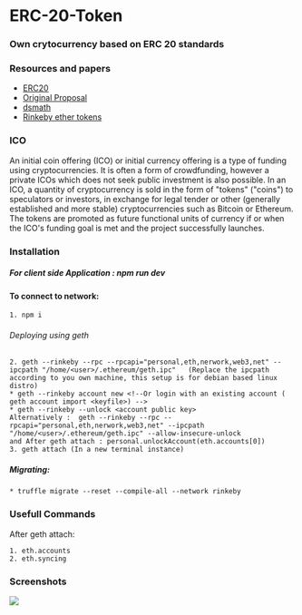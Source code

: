 # ERC-20-Token
###  Own crytocurrency based on ERC 20 standards


### Resources and papers
 * [ERC20](https://eips.ethereum.org/EIPS/eip-20)
 * [Original Proposal](https://github.com/ethereum/wiki/wiki/Standardized_Contract_APIs/499c882f3ec123537fc2fccd57eaa29e6032fe4a)
 * [dsmath](https://github.com/dapphub/ds-math)
 * [Rinkeby ether tokens](https://faucet.rinkeby.io/)
 
### ICO
An initial coin offering (ICO) or initial currency offering is a type of funding using cryptocurrencies. It is often a form of crowdfunding, however a private ICOs which does not seek public investment is also possible. In an ICO, a quantity of cryptocurrency is sold in the form of "tokens" ("coins") to speculators or investors, in exchange for legal tender or other (generally established and more stable) cryptocurrencies such as Bitcoin or Ethereum. The tokens are promoted as future functional units of currency if or when the ICO's funding goal is met and the project successfully launches.

### Installation

##### For client side Application : **npm run dev**

#### To connect to network:
```
1. npm i
```
###### Deploying using geth
```
2. geth --rinkeby --rpc --rpcapi="personal,eth,nerwork,web3,net" --ipcpath "/home/<user>/.ethereum/geth.ipc"   (Replace the ipcpath according to you own machine, this setup is for debian based linux distro)
* geth --rinkeby account new <!--Or login with an existing account ( geth account import <keyfile>) -->
* geth --rinkeby --unlock <account public key>
Alternatively :  geth --rinkeby --rpc --rpcapi="personal,eth,nerwork,web3,net" --ipcpath "/home/<user>/.ethereum/geth.ipc" --allow-insecure-unlock
and After geth attach : personal.unlockAccount(eth.accounts[0])
3. geth attach (In a new terminal instance)
```

##### Migrating:
```
* truffle migrate --reset --compile-all --network rinkeby
```
### Usefull Commands

After geth attach:
```
1. eth.accounts
2. eth.syncing
```
### Screenshots
 ![](https://i.imgur.com/snzjKL0.png)
